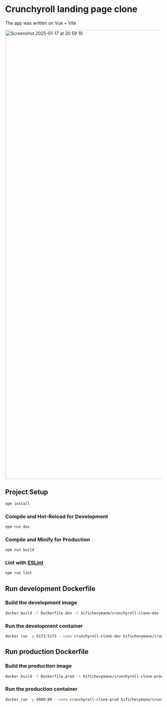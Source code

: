 # Crunchyroll landing page clone

The app was written on Vue + Vite

<img width="1440" alt="Screenshot 2025-01-17 at 20 59 10" src="https://github.com/user-attachments/assets/924bca5e-44da-4472-a136-319251b6628b" />

## Project Setup

```sh
npm install
```

### Compile and Hot-Reload for Development

```sh
npm run dev
```

### Compile and Minify for Production

```sh
npm run build
```

### Lint with [ESLint](https://eslint.org/)

```sh
npm run lint
```

## Run development Dockerfile

### Build the development image

```sh
docker build -f Dockerfile.dev -t hifichevymane/crunchyroll-clone-dev .
```

### Run the development container

```sh
docker run -p 5173:5173 --name crunchyroll-clone-dev hifichevymane/cruncyroll-clone-dev
```

## Run production Dockerfile

### Build the production image

```sh
docker build -f Dockerfile.prod -t hifichevymane/crunchyroll-clone-prod .
```

### Run the production container

```sh
docker run -p 8080:80 --name crunchyroll-clone-prod hifichevymane/crunchyroll-clone-prod
```
